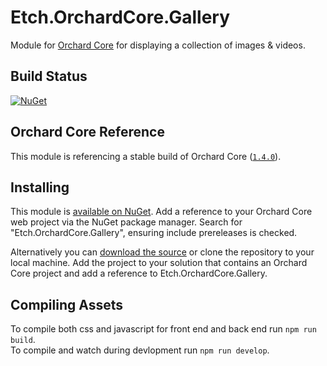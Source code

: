 # Etch.OrchardCore.Gallery

Module for [Orchard Core](https://github.com/OrchardCMS/OrchardCore) for displaying a collection of images & videos.

## Build Status

[![NuGet](https://img.shields.io/nuget/v/Etch.OrchardCore.Gallery.svg)](https://www.nuget.org/packages/Etch.OrchardCore.Gallery)

## Orchard Core Reference

This module is referencing a stable build of Orchard Core ([`1.4.0`](https://www.nuget.org/packages/OrchardCore.Module.Targets/1.4.0)).

## Installing

This module is [available on NuGet](https://www.nuget.org/packages/Etch.OrchardCore.Gallery). Add a reference to your Orchard Core web project via the NuGet package manager. Search for "Etch.OrchardCore.Gallery", ensuring include prereleases is checked.

Alternatively you can [download the source](https://github.com/etchuk/Etch.OrchardCore.Gallery/archive/master.zip) or clone the repository to your local machine. Add the project to your solution that contains an Orchard Core project and add a reference to Etch.OrchardCore.Gallery.

## Compiling Assets

To compile both css and javascript for front end and back end run `npm run build`.  
To compile and watch during devlopment run `npm run develop`.
